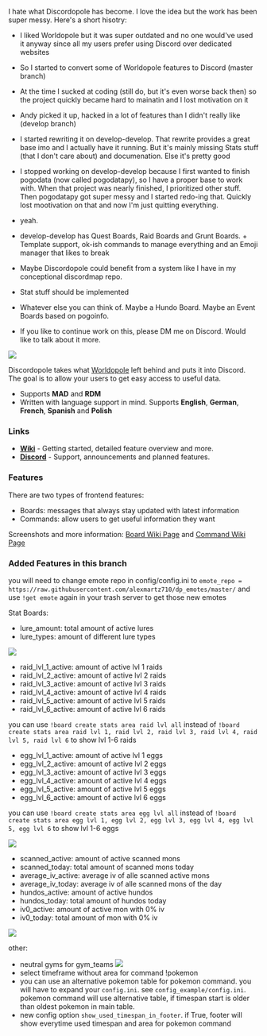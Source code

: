 I hate what Discordopole has become. I love the idea but the work has been super messy. Here's a short hisotry:
- I liked Worldopole but it was super outdated and no one would've used it anyway since all my users prefer using Discord over dedicated websites
- So I started to convert some of Worldopole features to Discord (master branch)
- At the time I sucked at coding (still do, but it's even worse back then) so the project quickly became hard to mainatin and I lost motivation on it
- Andy picked it up, hacked in a lot of features than I didn't really like (develop branch)
- I started rewriting it on develop-develop. That rewrite provides a great base imo and I actually have it running. But it's mainly missing Stats stuff (that I don't care about) and documenation. Else it's pretty good
- I stopped working on develop-develop because I first wanted to finish pogodata (now called pogodatapy), so I have a proper base to work with. When that project was nearly finished, I prioritized other stuff. Then pogodatapy got super messy and I started redo-ing that. Quickly lost mootivation on that and now I'm just quitting everything.
- yeah.

- develop-develop has Quest Boards, Raid Boards and Grunt Boards. + Template support, ok-ish commands to manage everything and an Emoji manager that likes to break
- Maybe Discordopole could benefit from a system like I have in my conceptional discordmap repo.
- Stat stuff should be implemented
- Whatever else you can think of. Maybe a Hundo Board. Maybe an Event Boards based on pogoinfo.
- If you like to continue work on this, please DM me on Discord. Would like to talk about it more.

![](https://media.discordapp.net/attachments/523253670700122144/694301358018396202/dp_maybee.png)

Discordopole takes what [Worldopole](https://github.com/brusselopole/Worldopole) left behind and puts it into Discord. The goal is to allow your users to get easy access to useful data.

- Supports **MAD** and **RDM**
- Written with language support in mind. Supports **English**, **German**, **French**, **Spanish** and **Polish**

### Links
- [**Wiki**](https://github.com/pjotter/Discordopole/wiki) - Getting started, detailed feature overview and more.
- [**Discord**](https://discord.gg/cnT8Dmz) - Support, announcements and planned features.

### Features
There are two types of frontend features:
- Boards: messages that always stay updated with latest information
- Commands: allow users to get useful information they want

Screenshots and more information: [Board Wiki Page](https://github.com/ccev/Discordopole/wiki/Boards) and [Command Wiki Page](https://github.com/ccev/Discordopole/wiki/Commands)

### Added Features in this branch
you will need to change emote repo in config/config.ini to `emote_repo = https://raw.githubusercontent.com/alexmartz710/dp_emotes/master/` and use `!get emote` again in your trash server to get those new emotes

Stat Boards:
- lure_amount: total amount of active lures
- lure_types: amount of different lure types

![](https://i.imgur.com/sJESVBr.png)

- raid_lvl_1_active: amount of active lvl 1 raids
- raid_lvl_2_active: amount of active lvl 2 raids
- raid_lvl_3_active: amount of active lvl 3 raids
- raid_lvl_4_active: amount of active lvl 4 raids
- raid_lvl_5_active: amount of active lvl 5 raids
- raid_lvl_6_active: amount of active lvl 6 raids

you can use `!board create stats area raid lvl all` instead of `!board create stats area raid lvl 1, raid lvl 2, raid lvl 3, raid lvl 4, raid lvl 5, raid lvl 6` to show lvl 1-6 raids

- egg_lvl_1_active: amount of active lvl 1 eggs
- egg_lvl_2_active: amount of active lvl 2 eggs
- egg_lvl_3_active: amount of active lvl 3 eggs
- egg_lvl_4_active: amount of active lvl 4 eggs
- egg_lvl_5_active: amount of active lvl 5 eggs
- egg_lvl_6_active: amount of active lvl 6 eggs

you can use `!board create stats area egg lvl all` instead of `!board create stats area egg lvl 1, egg lvl 2, egg lvl 3, egg lvl 4, egg lvl 5, egg lvl 6` to show lvl 1-6 eggs

![](https://i.imgur.com/KN0bpiB.png)

- scanned_active: amount of active scanned mons
- scanned_today: total amount of scanned mons today
- average_iv_active: average iv of alle scanned active mons
- average_iv_today: average iv of alle scanned mons of the day
- hundos_active: amount of active hundos
- hundos_today: total amount of hundos today
- iv0_active: amount of active mon with 0% iv
- iv0_today: total amount of mon with 0% iv

![](https://i.imgur.com/TiplrNK.png)

other:
- neutral gyms for gym_teams ![](http://puu.sh/FKtrr/d7ff1ccf4c.png)
- select timeframe without area for command !pokemon
- you can use an alternative pokemon table for pokemon command. you will have to expand your `config.ini`. see `config_example/config.ini`. pokemon command will use alternative table, if timespan start is older than oldest pokemon in main table. 
- new config option `show_used_timespan_in_footer`. if True, footer will show everytime used timespan and area for pokemon command

